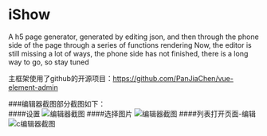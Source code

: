 # iShow
A h5 page generator, generated by editing json, and then through the phone side of the page through a series of functions rendering
Now, the editor is still missing a lot of ways, the phone side has not finished, there is a long way to go, so stay tuned

主框架使用了github的开源项目：https://github.com/PanJiaChen/vue-element-admin

###编辑器截图部分截图如下：  
####设置
![编辑器截图][1] 
####选择图片
![编辑器截图][2] 
####列表打开页面-编辑
![c编辑器截图][3]



 [1]: https://note.youdao.com/yws/api/group/7193078/noteresource/350388A0F6F1484EB37C7C759EF5F75D/version/26?method=get-resource&shareToken=668A129724ED4966804FBF3F174EC812&entryId=158676252 
 
  [2]: https://note.youdao.com/yws/api/group/7193078/noteresource/56C821E765B444D5B5FB7DCA22251D96/version/27?method=get-resource&shareToken=668A129724ED4966804FBF3F174EC812&entryId=158676252
  
   [3]: https://note.youdao.com/yws/api/group/7193078/noteresource/E00E381E8D1F4AEDB969339679315E28/version/28?method=get-resource&shareToken=668A129724ED4966804FBF3F174EC812&entryId=158676252
 
